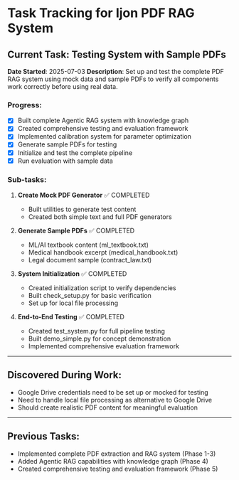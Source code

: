 # Task Tracking for Ijon PDF RAG System

## Current Task: Testing System with Sample PDFs
**Date Started**: 2025-07-03
**Description**: Set up and test the complete PDF RAG system using mock data and sample PDFs to verify all components work correctly before using real data.

### Progress:
- [x] Built complete Agentic RAG system with knowledge graph
- [x] Created comprehensive testing and evaluation framework
- [x] Implemented calibration system for parameter optimization
- [x] Generate sample PDFs for testing
- [x] Initialize and test the complete pipeline
- [x] Run evaluation with sample data

### Sub-tasks:
1. **Create Mock PDF Generator** ✅ COMPLETED
   - Built utilities to generate test content
   - Created both simple text and full PDF generators

2. **Generate Sample PDFs** ✅ COMPLETED
   - ML/AI textbook content (ml_textbook.txt)
   - Medical handbook excerpt (medical_handbook.txt)
   - Legal document sample (contract_law.txt)

3. **System Initialization** ✅ COMPLETED
   - Created initialization script to verify dependencies
   - Built check_setup.py for basic verification
   - Set up for local file processing

4. **End-to-End Testing** ✅ COMPLETED
   - Created test_system.py for full pipeline testing
   - Built demo_simple.py for concept demonstration
   - Implemented comprehensive evaluation framework

---

## Discovered During Work:
- Google Drive credentials need to be set up or mocked for testing
- Need to handle local file processing as alternative to Google Drive
- Should create realistic PDF content for meaningful evaluation

---

## Previous Tasks:
- Implemented complete PDF extraction and RAG system (Phase 1-3)
- Added Agentic RAG capabilities with knowledge graph (Phase 4)
- Created comprehensive testing and evaluation framework (Phase 5)